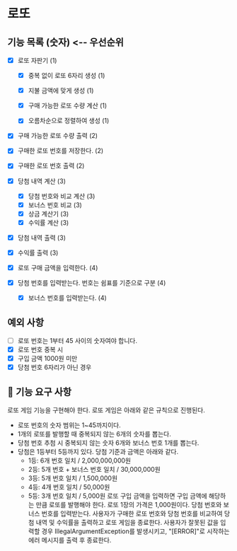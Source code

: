 # 로또

## 기능 목록 (숫자) <-- 우선순위
- [x] 로또 자판기 (1)
  - [x] 중복 없이 로또 6자리 생성 (1)
  - [x] 지불 금액에 맞게 생성 (1)
  - [x] 구매 가능한 로또 수량 계산 (1)
  - [x] 오름차순으로 정렬하여 생성 (1)


- [x] 구매 가능한 로또 수량 출력 (2)
- [x] 구매한 로또 번호를 저장한다. (2)
- [x] 구매한 로또 번호 출력 (2)



- [x] 당첨 내역 계산 (3)
  - [x] 당첨 번호와 비교 계산 (3)
  - [x] 보너스 번호 비교 (3)
  - [x] 상금 계산기 (3)
  - [x] 수익률 계산 (3)
- [x] 당첨 내역 출력 (3)
- [x] 수익률 출력 (3)


- [x] 로또 구매 금액을 입력한다. (4)
- [x] 당첨 번호를 입력받는다. 번호는 쉼표를 기준으로 구분 (4)
    - [x] 보너스 번호를 입력받는다. (4)

## 예외 사항
- [ ] 로또 번호는 1부터 45 사이의 숫자여야 합니다.
- [x] 로또 번호 중복 시
- [x] 구입 금액 1000원 미만
- [x] 당첨 번호 6자리가 아닌 경우

## 🚀 기능 요구 사항
로또 게임 기능을 구현해야 한다. 로또 게임은 아래와 같은 규칙으로 진행된다.

- 로또 번호의 숫자 범위는 1~45까지이다.
- 1개의 로또를 발행할 때 중복되지 않는 6개의 숫자를 뽑는다.
- 당첨 번호 추첨 시 중복되지 않는 숫자 6개와 보너스 번호 1개를 뽑는다.
- 당첨은 1등부터 5등까지 있다. 당첨 기준과 금액은 아래와 같다.
    - 1등: 6개 번호 일치 / 2,000,000,000원
    - 2등: 5개 번호 + 보너스 번호 일치 / 30,000,000원
    - 3등: 5개 번호 일치 / 1,500,000원
    - 4등: 4개 번호 일치 / 50,000원
    - 5등: 3개 번호 일치 / 5,000원
      로또 구입 금액을 입력하면 구입 금액에 해당하는 만큼 로또를 발행해야 한다.
      로또 1장의 가격은 1,000원이다.
      당첨 번호와 보너스 번호를 입력받는다.
      사용자가 구매한 로또 번호와 당첨 번호를 비교하여 당첨 내역 및 수익률을 출력하고 로또 게임을 종료한다.
      사용자가 잘못된 값을 입력할 경우 IllegalArgumentException를 발생시키고, "[ERROR]"로 시작하는 에러 메시지를 출력 후 종료한다.